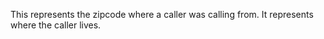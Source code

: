 
This represents the zipcode where a caller was calling from. It represents where the caller lives. 
